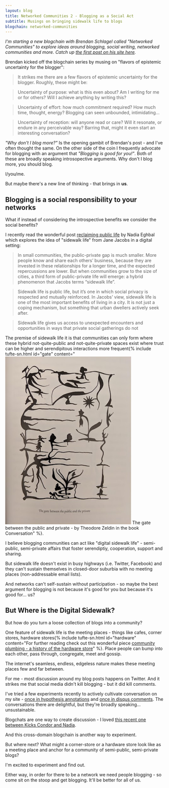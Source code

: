 ```yaml
---
layout: blog
title: Networked Communities 2 - Blogging as a Social Act
subtitle: Musings on bringing sidewalk life to blogs
blogchain: networked-communities
---
```


*I'm starting a new blogchain with Brendan Schlagel called "Networked Communities" to explore ideas around blogging, social writing, networked communities and more. Catch up [the first post on his site here](https://www.brendanschlagel.com/2019/09/01/weaving-a-public-web-or-why-dont-i-blog-more/).*

Brendan kicked off the blogchain series by musing on "flavors of epistemic uncertainty for the blogger":

> It strikes me there are a few flavors of epistemic uncertainty for the blogger. Roughly, these might be:

>Uncertainty of purpose: what is this even about? Am I writing for me or for others? Will I achieve anything by writing this?

>Uncertainty of effort: how much commitment required? How much time, thought, energy? Blogging can seen unbounded, intimidating…

>Uncertainty of reception: will anyone read or care? Will it resonate, or endure in any perceivable way? Barring that, might it even start an interesting conversation?

*"Why don't I blog more?"* Is the opening gambit of Brendan's post - and I've often thought the same. On the other side of the coin I frequently advocate for blogging with an argument that *"Blogging is good for you!"*. Both of these are broadly speaking introsopective arguments. Why don't I blog more, you should blog.

I/you/me.

But maybe there's a new line of thinking - that brings in **us**.

## Blogging is a social responsibility to your networks

What if instead of considering the introspective benefits we consider the social benefits?

I recently read the wonderful post [reclaiming public life](https://nadiaeghbal.com/public-life) by Nadia Eghbal which explores the idea of "sidewalk life" from Jane Jacobs in a digital setting:

> In small communities, the public-private gap is much smaller. More people know and share each others’ business, because they are invested in these relationships for a longer time, and the expected repercussions are lower. But when communities grow to the size of cities, a third form of public-private life will emerge: a hybrid phenomenon that Jacobs terms “sidewalk life”.

> Sidewalk life is public life, but it’s one in which social privacy is respected and mutually reinforced. In Jacobs’ view, sidewalk life is one of the most important benefits of living in a city. It is not just a coping mechanism, but something that urban dwellers actively seek after.

> Sidewalk life gives us access to unexpected encounters and opportunities in ways that private social gatherings do not

The premise of sidewalk life it is that communities can only form where these hybrid not-quite-public and not-quite-private spaces exist where trust can be higher and serendipitous interactions more frequent{% include tufte-sn.html id="gate" content="<img src='/images/public-gate.jpg' /> The gate between the public and private - by Theodore Zeldin in the book Conversation" %}.

I believe blogging communities can act like "digital sidewalk life" - semi-public, semi-private affairs that foster serendiptiy, cooperation, support and sharing.

But sidewalk life doesn't exist in busy highways (i.e. Twitter, Facebook) and they can't sustain themselves in closed-door suburbia with no meeting places (non-addressable email lists).

And networks can't self-sustain without participation - so maybe the best argument for blogging is not because it's good for you but because it's good for... us?

## But Where is the Digital Sidewalk?

But how do you turn a loose collection of blogs into a community?

One feature of sidewalk life is the meeting places - things like cafes, corner stores, hardware stores{% include tufte-sn.html id="hardware" content="For further reading check out this wonderful piece <a href='https://placesjournal.org/article/community-plumbing-a-history-of-the-hardware-store/'>community plumbing - a history of the hardware store</a>" %}. Place people can bump into each other, pass through, congregate, meet and gossip.

The internet's seamless, endless, edgeless nature makes these meeting places few and far between.

For me - most discussion around my blog posts happens on Twitter. And it strikes me that social media didn't kill blogging - but it did kill comments.

I've tried a few experiments recently to actively cultivate conversation on my site - [once in hypothesis annotations](https://tomcritchlow.com/2019/07/12/annotate-the-outline/) and [once in disqus comments](https://tomcritchlow.com/2016/08/25/community/). The conversations there are delightful, but they're broadly speaking... unsustainable.

Blogchats are one way to create discussion - I loved [this recent one between Kicks Condor and Nadia](https://www.kickscondor.com/nadia-eghbal).

And this cross-domain blogchain is another way to experiment.

But where next? What might a corner-store or a hardware store look like as a meeting place and anchor for a community of semi-public, semi-private blogs?

I'm excited to experiment and find out.

Either way, in order for there to be a network we need people blogging - so come sit on the stoop and get blogging. It'll be better for all of us.